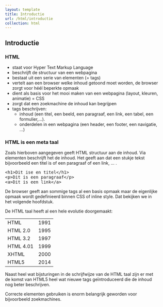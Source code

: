 ```yaml
---
layout: template
title: Introductie
url: /html/introductie
collection: html
---
```


## Introductie

### HTML
<div class="highlight">
<ul>
    <li>staat voor Hyper Text Markup Language</li>
    <li>beschrijft de structuur van een webpagina</li>
    <li>bestaat uit een serie van elementen (= tags)</li>
    <li>vertelt aan een browser welke inhoud getoond moet worden, de browser zorgt voor héél beperkte opmaak</li>
    <li>dient als basis voor het mooi maken van een webpagina (layout, kleuren, animatie) = CSS</li>
    <li>zorgt dat een zoekmachine de inhoud kan begrijpen</li>
    <li>tags beschrijven:
        <ul>
            <li>inhoud (een titel, een beeld, een paragraaf, een link, een tabel, een formulier,…).</li>
            <li>onderdelen in een webpagina (een header, een footer, een navigatie, …)</li>
        </ul>
    </li>
</ul>
</div>

### HTML is een meta taal

Zoals hierboven aangegeven geeft HTML structuur aan de inhoud. Via elementen beschrijft het de inhoud. Het geeft aan dat een stukje tekst bijvoorbeeld een titel is of een paragraaf of een link, … . 

<pre data-enlighter-language="html">
&lt;h1&gt;Dit ise en titel&lt;/h1&gt;
&lt;p&gt;Dit is een paragraaf&lt;/p&gt;
&lt;a&gt;Dit is een link&lt;/a&gt;
</pre>

De browser geeft aan sommige tags al een basis opmaak maar de eigenlijke opmaak wordt gedefinieerd binnen CSS of inline style. Dat bekijken we in het volgende hoofdstuk.

De HTML taal heeft al een hele evolutie doorgemaakt:
 
<table class="table">
<tr><td>HTML</td><td>1991</td></tr>
<tr><td>HTML 2.0</td><td>1995</td></tr>
<tr><td>HTML 3.2</td><td>1997</td></tr>
<tr><td>HTML 4.01</td><td>1999</td></tr>
<tr><td>XHTML</td><td>2000</td></tr>
<tr><td>HTML5</td><td>2014</td></tr>
</table>

Naast heel wat bijsturingen in de schrijfwijze van de HTML taal zijn er met de komst van HTML5 heel wat nieuwe tags geïntroduceerd die de inhoud nog beter beschrijven. 

Correcte elementen gebruiken is enorm belangrijk geworden voor bijvoorbeeld zoekmachines.